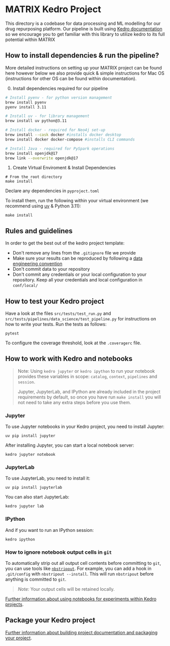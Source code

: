 # MATRIX Kedro Project

This directory is a codebase for data processing and ML modelling for our drug repurposing platform. Our pipeline is built using [Kedro documentation](https://docs.kedro.org) so we encourage you to get familiar with this library to utilize kedro to its full potential within MATRIX

## How to install dependencies & run the pipeline? 
More detailed instructions on setting up your MATRIX project can be found here however below we also provide quick & simple instructions for Mac OS (instructions for other OS can be found within documentation).

0. Install dependencies required for our pipeline
```bash
# Install pyenv - for python version management
brew install pyenv 
pyenv install 3.11 

# Install uv - for library management
brew install uv python@3.11

# Install docker - required for Neo4j set-up
brew install --cask docker #installs docker desktop
brew install docker docker-compose #installs CLI commands

# Install Java - required for PySpark operations
brew install openjdk@17
brew link --overwrite openjdk@17
```

1. Create Virtual Enviroment & Install Dependencies
```
# From the root directory
make install
```

Declare any dependencies in `pyproject.toml`

To install them, run the following within your virtual environment (we recommend using [uv](https://docs.astral.sh/uv/) & Python 3.11):

```
make install
```


## Rules and guidelines

In order to get the best out of the kedro project template:

* Don't remove any lines from the `.gitignore` file we provide
* Make sure your results can be reproduced by following a [data engineering convention](https://docs.kedro.org/en/stable/faq/faq.html#what-is-data-engineering-convention)
* Don't commit data to your repository
* Don't commit any credentials or your local configuration to your repository. Keep all your credentials and local configuration in `conf/local/`
## How to test your Kedro project

Have a look at the files `src/tests/test_run.py` and `src/tests/pipelines/data_science/test_pipeline.py` for instructions on how to write your tests. Run the tests as follows:

```
pytest
```

To configure the coverage threshold, look at the `.coveragerc` file.

## How to work with Kedro and notebooks

> Note: Using `kedro jupyter` or `kedro ipython` to run your notebook provides these variables in scope: `catalog`, `context`, `pipelines` and `session`.
>
> Jupyter, JupyterLab, and IPython are already included in the project requirements by default, so once you have run `make install` you will not need to take any extra steps before you use them.

### Jupyter
To use Jupyter notebooks in your Kedro project, you need to install Jupyter:

```
uv pip install jupyter
```

After installing Jupyter, you can start a local notebook server:

```
kedro jupyter notebook
```

### JupyterLab
To use JupyterLab, you need to install it:

```
uv pip install jupyterlab
```

You can also start JupyterLab:

```
kedro jupyter lab
```

### IPython
And if you want to run an IPython session:

```
kedro ipython
```

### How to ignore notebook output cells in `git`
To automatically strip out all output cell contents before committing to `git`, you can use tools like [`nbstripout`](https://github.com/kynan/nbstripout). For example, you can add a hook in `.git/config` with `nbstripout --install`. This will run `nbstripout` before anything is committed to `git`.

> *Note:* Your output cells will be retained locally.

[Further information about using notebooks for experiments within Kedro projects](https://docs.kedro.org/en/develop/notebooks_and_ipython/kedro_and_notebooks.html).

## Package your Kedro project

[Further information about building project documentation and packaging your project](https://docs.kedro.org/en/stable/tutorial/package_a_project.html).
